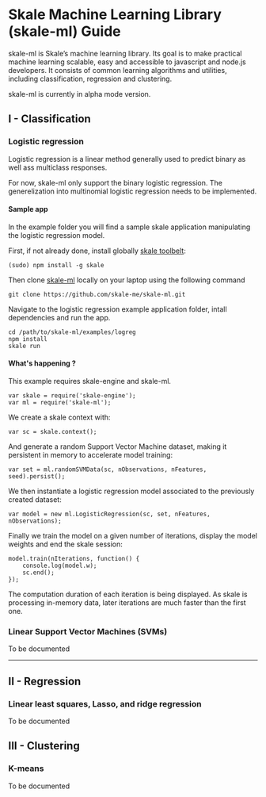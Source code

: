 # Skale Machine Learning Library (skale-ml) Guide

skale-ml is Skale’s machine learning library. Its goal is to make practical machine learning scalable, easy and accessible to javascript and node.js developers. It consists of common learning algorithms and utilities, including classification, regression and clustering.

skale-ml is currently in alpha mode version.

## I - Classification

### Logistic regression
Logistic regression is a linear method generally used to predict binary as well ass multiclass responses. 

For now, skale-ml only support the binary logistic regression. The generelization into multinomial logistic regression needs to be implemented.

#### Sample app
In the example folder you will find a sample skale application manipulating the logistic regression model.

First, if not already done, install globally [skale toolbelt](https://www.npmjs.com/package/skale):

```
(sudo) npm install -g skale
```

Then clone [skale-ml](https://github.com/skale-me/skale-ml) locally on your laptop using the following command

```
git clone https://github.com/skale-me/skale-ml.git
```

Navigate to the logistic regression example application folder, intall dependencies and run the app.

```
cd /path/to/skale-ml/examples/logreg
npm install
skale run
```
#### What's happening ?
This example requires skale-engine and skale-ml.

```
var skale = require('skale-engine');
var ml = require('skale-ml');
```
We create a skale context with:

```
var sc = skale.context();
```
And generate a random Support Vector Machine dataset, making it persistent in memory to accelerate model training:

```
var set = ml.randomSVMData(sc, nObservations, nFeatures, seed).persist();

``` 
We then instantiate a logistic regression model associated to the previously created dataset:

```
var model = new ml.LogisticRegression(sc, set, nFeatures, nObservations);

```
Finally we train the model on a given number of iterations, display the model weights and end the skale session:

```
model.train(nIterations, function() {
	console.log(model.w);
	sc.end();
});
```
The computation duration of each iteration is being displayed. As skale is processing in-memory data, later iterations are much faster than the first one.

### Linear Support Vector Machines (SVMs)

To be documented

---

## II - Regression

### Linear least squares, Lasso, and ridge regression
To be documented


## III - Clustering

### K-means
To be documented
